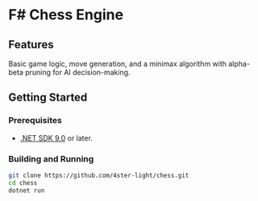 # F# Chess Engine

## Features

Basic game logic, move generation, and a minimax algorithm with alpha-beta
pruning for AI decision-making.

## Getting Started

### Prerequisites

- [.NET SDK 9.0](https://dotnet.microsoft.com/download/dotnet/9.0) or later.

### Building and Running

```bash
git clone https://github.com/4ster-light/chess.git
cd chess
dotnet run
```
